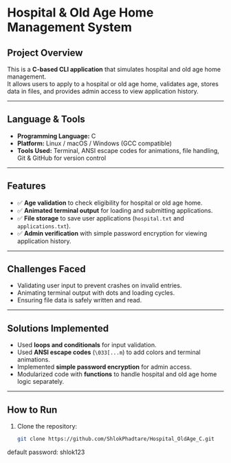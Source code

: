 # Hospital & Old Age Home Management System


## Project Overview
This is a **C-based CLI application** that simulates hospital and old age home management.  
It allows users to apply to a hospital or old age home, validates age, stores data in files, and provides admin access to view application history.

---

## Language & Tools
- **Programming Language:** C  
- **Platform:** Linux / macOS / Windows (GCC compatible)  
- **Tools Used:** Terminal, ANSI escape codes for animations, file handling, Git & GitHub for version control  

---

## Features
- ✅ **Age validation** to check eligibility for hospital or old age home.  
- ✅ **Animated terminal output** for loading and submitting applications.  
- ✅ **File storage** to save user applications (`hospital.txt` and `applications.txt`).  
- ✅ **Admin verification** with simple password encryption for viewing application history.  

---

## Challenges Faced
- Validating user input to prevent crashes on invalid entries.  
- Animating terminal output with dots and loading cycles.  
- Ensuring file data is safely written and read.  

---

## Solutions Implemented
- Used **loops and conditionals** for input validation.  
- Used **ANSI escape codes** (`\033[...m`) to add colors and terminal animations.  
- Implemented **simple password encryption** for admin access.  
- Modularized code with **functions** to handle hospital and old age home logic separately.  

---

## How to Run
1. Clone the repository:
   ```bash
   git clone https://github.com/ShlokPhadtare/Hospital_OldAge_C.git
default password: shlok123

